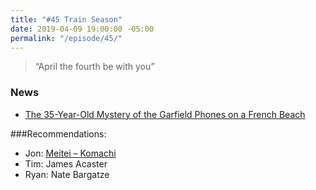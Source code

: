 ```yaml
---
title: "#45 Train Season"
date: 2019-04-09 19:00:00 -05:00
permalink: "/episode/45/"
---
```


> “April the fourth be with you”

### News

- [The 35-Year-Old Mystery of the Garfield Phones on a French Beach](https://www.atlasobscura.com/articles/garfield-phone-beach)

###Recommendations:
 
- Jon: [Meitei – Komachi](https://metronrecords.bandcamp.com/album/komachi)
- Tim: James Acaster
- Ryan:  Nate Bargatze